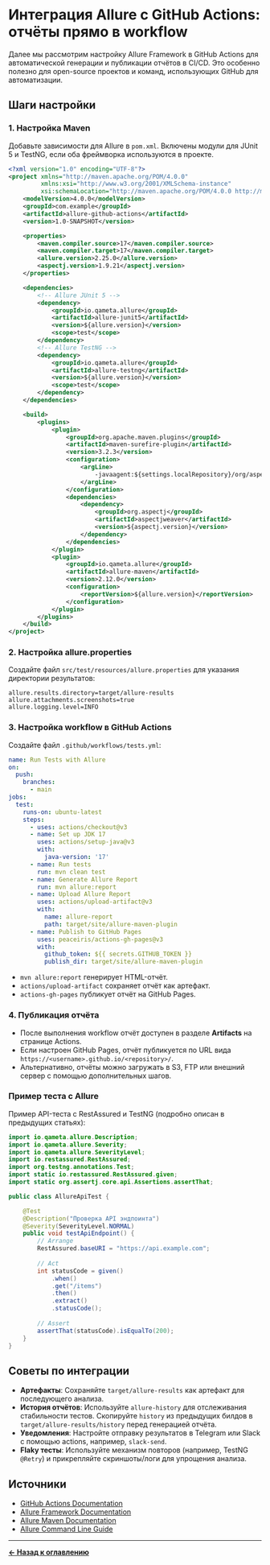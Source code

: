 
# Интеграция Allure с GitHub Actions: отчёты прямо в workflow

Далее мы рассмотрим настройку Allure Framework в GitHub Actions для автоматической генерации и публикации отчётов в CI/CD. Это особенно полезно для open-source проектов и команд, использующих GitHub для автоматизации.

## Шаги настройки

### 1. Настройка Maven

Добавьте зависимости для Allure в `pom.xml`. Включены модули для JUnit 5 и TestNG, если оба фреймворка используются в проекте.

```xml
<?xml version="1.0" encoding="UTF-8"?>
<project xmlns="http://maven.apache.org/POM/4.0.0"
         xmlns:xsi="http://www.w3.org/2001/XMLSchema-instance"
         xsi:schemaLocation="http://maven.apache.org/POM/4.0.0 http://maven.apache.org/xsd/maven-4.0.0.xsd">
    <modelVersion>4.0.0</modelVersion>
    <groupId>com.example</groupId>
    <artifactId>allure-github-actions</artifactId>
    <version>1.0-SNAPSHOT</version>

    <properties>
        <maven.compiler.source>17</maven.compiler.source>
        <maven.compiler.target>17</maven.compiler.target>
        <allure.version>2.25.0</allure.version>
        <aspectj.version>1.9.21</aspectj.version>
    </properties>

    <dependencies>
        <!-- Allure JUnit 5 -->
        <dependency>
            <groupId>io.qameta.allure</groupId>
            <artifactId>allure-junit5</artifactId>
            <version>${allure.version}</version>
            <scope>test</scope>
        </dependency>
        <!-- Allure TestNG -->
        <dependency>
            <groupId>io.qameta.allure</groupId>
            <artifactId>allure-testng</artifactId>
            <version>${allure.version}</version>
            <scope>test</scope>
        </dependency>
    </dependencies>

    <build>
        <plugins>
            <plugin>
                <groupId>org.apache.maven.plugins</groupId>
                <artifactId>maven-surefire-plugin</artifactId>
                <version>3.2.3</version>
                <configuration>
                    <argLine>
                        -javaagent:${settings.localRepository}/org/aspectj/aspectjweaver/${aspectj.version}/aspectjweaver-${aspectj.version}.jar
                    </argLine>
                </configuration>
                <dependencies>
                    <dependency>
                        <groupId>org.aspectj</groupId>
                        <artifactId>aspectjweaver</artifactId>
                        <version>${aspectj.version}</version>
                    </dependency>
                </dependencies>
            </plugin>
            <plugin>
                <groupId>io.qameta.allure</groupId>
                <artifactId>allure-maven</artifactId>
                <version>2.12.0</version>
                <configuration>
                    <reportVersion>${allure.version}</reportVersion>
                </configuration>
            </plugin>
        </plugins>
    </build>
</project>
```

### 2. Настройка allure.properties

Создайте файл `src/test/resources/allure.properties` для указания директории результатов:

```properties
allure.results.directory=target/allure-results
allure.attachments.screenshots=true
allure.logging.level=INFO
```

### 3. Настройка workflow в GitHub Actions

Создайте файл `.github/workflows/tests.yml`:

```yaml
name: Run Tests with Allure
on:
  push:
    branches:
      - main
jobs:
  test:
    runs-on: ubuntu-latest
    steps:
      - uses: actions/checkout@v3
      - name: Set up JDK 17
        uses: actions/setup-java@v3
        with:
          java-version: '17'
      - name: Run tests
        run: mvn clean test
      - name: Generate Allure Report
        run: mvn allure:report
      - name: Upload Allure Report
        uses: actions/upload-artifact@v3
        with:
          name: allure-report
          path: target/site/allure-maven-plugin
      - name: Publish to GitHub Pages
        uses: peaceiris/actions-gh-pages@v3
        with:
          github_token: ${{ secrets.GITHUB_TOKEN }}
          publish_dir: target/site/allure-maven-plugin
```

- `mvn allure:report` генерирует HTML-отчёт.
- `actions/upload-artifact` сохраняет отчёт как артефакт.
- `actions-gh-pages` публикует отчёт на GitHub Pages.

### 4. Публикация отчёта

- После выполнения workflow отчёт доступен в разделе **Artifacts** на странице Actions.
- Если настроен GitHub Pages, отчёт публикуется по URL вида `https://<username>.github.io/<repository>/`.
- Альтернативно, отчёты можно загружать в S3, FTP или внешний сервер с помощью дополнительных шагов.

### Пример теста с Allure

Пример API-теста с RestAssured и TestNG (подробно описан в предыдущих статьях):

```java
import io.qameta.allure.Description;
import io.qameta.allure.Severity;
import io.qameta.allure.SeverityLevel;
import io.restassured.RestAssured;
import org.testng.annotations.Test;
import static io.restassured.RestAssured.given;
import static org.assertj.core.api.Assertions.assertThat;

public class AllureApiTest {

    @Test
    @Description("Проверка API эндпоинта")
    @Severity(SeverityLevel.NORMAL)
    public void testApiEndpoint() {
        // Arrange
        RestAssured.baseURI = "https://api.example.com";
        
        // Act
        int statusCode = given()
            .when()
            .get("/items")
            .then()
            .extract()
            .statusCode();
        
        // Assert
        assertThat(statusCode).isEqualTo(200);
    }
}
```

## Советы по интеграции

- **Артефакты**: Сохраняйте `target/allure-results` как артефакт для последующего анализа.
- **История отчётов**: Используйте `allure-history` для отслеживания стабильности тестов. Скопируйте `history` из предыдущих билдов в `target/allure-results/history` перед генерацией отчёта.
- **Уведомления**: Настройте отправку результатов в Telegram или Slack с помощью actions, например, `slack-send`.
- **Flaky тесты**: Используйте механизм повторов (например, TestNG `@Retry`) и прикрепляйте скриншоты/логи для упрощения анализа.

## Источники
- [GitHub Actions Documentation](https://docs.github.com/en/actions)
- [Allure Framework Documentation](https://docs.qameta.io/allure/)
- [Allure Maven Documentation](https://docs.qameta.io/allure/#_maven)
- [Allure Command Line Guide](https://docs.qameta.io/allure/#_commandline)

---
[**← Назад к оглавлению**](README.md)
